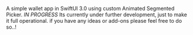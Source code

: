 A simple wallet app in SwiftUI 3.0 using custom Animated Segmented Picker.
*IN PROGRESS*
Its currently under further development, just to make it full operational. 
if you have any ideas or add-ons please feel free to do so..!
